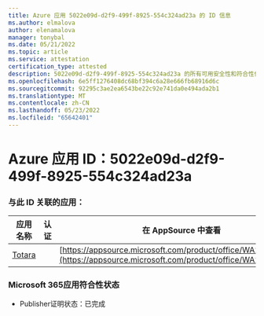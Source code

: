 ```yaml
---
title: Azure 应用 5022e09d-d2f9-499f-8925-554c324ad23a 的 ID 信息
ms.author: elmalova
author: elenamalova
manager: tonybal
ms.date: 05/21/2022
ms.topic: article
ms.service: attestation
certification_type: attested
description: 5022e09d-d2f9-499f-8925-554c324ad23a 的所有可用安全性和符合性信息。
ms.openlocfilehash: 6e5ff1276408dc68bf394c6a28e666fb68916d6c
ms.sourcegitcommit: 92295c3ae2ea6543be22c92e741da0e494ada2b1
ms.translationtype: MT
ms.contentlocale: zh-CN
ms.lasthandoff: 05/23/2022
ms.locfileid: "65642401"
---
```

# <a name="azure-app-id-5022e09d-d2f9-499f-8925-554c324ad23a"></a>Azure 应用 ID：5022e09d-d2f9-499f-8925-554c324ad23a


### <a name="apps-associated-with-this-id"></a>与此 ID 关联的应用：
| **应用名称** | **认证** | **在 AppSource 中查看** |
|--------------|---------------|-----------------------|
| [Totara](../forward/WA200003222.md) |  | [https://appsource.microsoft.com/product/office/WA200003222](https://appsource.microsoft.com/product/office/WA200003222) |

### <a name="microsoft-365-app-compliance-status"></a>Microsoft 365应用符合性状态
- Publisher证明状态：已完成
